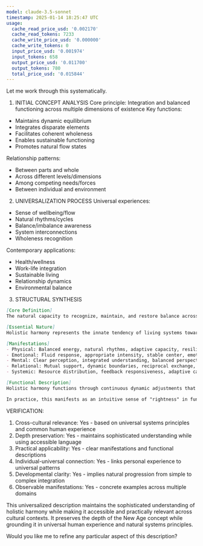 ```yaml
---
model: claude-3.5-sonnet
timestamp: 2025-01-14 18:25:47 UTC
usage:
  cache_read_price_usd: '0.002170'
  cache_read_tokens: 7233
  cache_write_price_usd: '0.000000'
  cache_write_tokens: 0
  input_price_usd: '0.001974'
  input_tokens: 658
  output_price_usd: '0.011700'
  output_tokens: 780
  total_price_usd: '0.015844'
---
```


Let me work through this systematically.

1. INITIAL CONCEPT ANALYSIS
Core principle: Integration and balanced functioning across multiple dimensions of existence
Key functions:
- Maintains dynamic equilibrium
- Integrates disparate elements
- Facilitates coherent wholeness
- Enables sustainable functioning
- Promotes natural flow states

Relationship patterns:
- Between parts and whole
- Across different levels/dimensions
- Among competing needs/forces
- Between individual and environment

2. UNIVERSALIZATION PROCESS
Universal experiences:
- Sense of wellbeing/flow
- Natural rhythms/cycles
- Balance/imbalance awareness
- System interconnections
- Wholeness recognition

Contemporary applications:
- Health/wellness
- Work-life integration
- Sustainable living
- Relationship dynamics
- Environmental balance

3. STRUCTURAL SYNTHESIS

```markdown
[Core Definition]
The natural capacity to recognize, maintain, and restore balance across the multiple dimensions of life, enabling coherent functioning of the whole system while honoring the unique role of each part. This quality manifests as a dynamic equilibrium that promotes sustainable wellbeing and natural flow at all levels of experience.

[Essential Nature]
Holistic harmony represents the innate tendency of living systems toward integrated wholeness and balanced functioning. It operates as an organizing principle that coordinates multiple aspects of experience—physical, emotional, mental, and relational—into coherent patterns that support the flourishing of both individual elements and the larger whole. This quality embodies the dynamic balance between stability and adaptation, unity and diversity, individual and collective needs.

[Manifestations]
- Physical: Balanced energy, natural rhythms, adaptive capacity, resilient health
- Emotional: Fluid response, appropriate intensity, stable center, emotional range
- Mental: Clear perception, integrated understanding, balanced perspective, flexible thinking
- Relational: Mutual support, dynamic boundaries, reciprocal exchange, sustainable connections
- Systemic: Resource distribution, feedback responsiveness, adaptive capacity, sustainable cycles

[Functional Description]
Holistic harmony functions through continuous dynamic adjustments that maintain system coherence while responding to changing conditions. It operates through feedback loops that monitor and regulate the relationships between parts, automatically detecting and correcting imbalances before they become problematic. This quality enables systems to maintain stability while remaining adaptable, preserving essential functions while allowing for growth and evolution.

In practice, this manifests as an intuitive sense of "rightness" in functioning—when activities, relationships, and environments align in ways that support natural flow and sustainable wellbeing. It enables people to recognize when systems are operating optimally and when adjustments are needed, guiding choices that maintain dynamic balance rather than rigid control or chaotic dispersion. This capacity supports both individual wellbeing and collective flourishing through aligned, integrated action.
```

VERIFICATION:
1. Cross-cultural relevance: Yes - based on universal systems principles and common human experience
2. Depth preservation: Yes - maintains sophisticated understanding while using accessible language
3. Practical applicability: Yes - clear manifestations and functional descriptions
4. Individual-universal connection: Yes - links personal experience to universal patterns
5. Developmental clarity: Yes - implies natural progression from simple to complex integration
6. Observable manifestations: Yes - concrete examples across multiple domains

This universalized description maintains the sophisticated understanding of holistic harmony while making it accessible and practically relevant across cultural contexts. It preserves the depth of the New Age concept while grounding it in universal human experience and natural systems principles.

Would you like me to refine any particular aspect of this description?